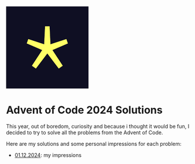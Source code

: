 ![Repository Icon](assets/logo.ico)

# Advent of Code 2024 Solutions

This year, out of boredom, curiosity and because i thought it would be fun, I decided to try to solve all the problems from the Advent of Code.

Here are my solutions and some personal impressions for each problem:
- [01.12.2024](solutions/01.12.2024.cpp): my impressions
